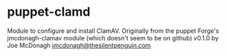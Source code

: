 puppet-clamd
============

Module to configure and install ClamAV.  Originally from the puppet Forge's
jmcdonagh-clamav module (which doesn't seem to be on github) v0.1.0 by Joe
McDonagh <jmcdonagh@thesilentpenguin.com>


